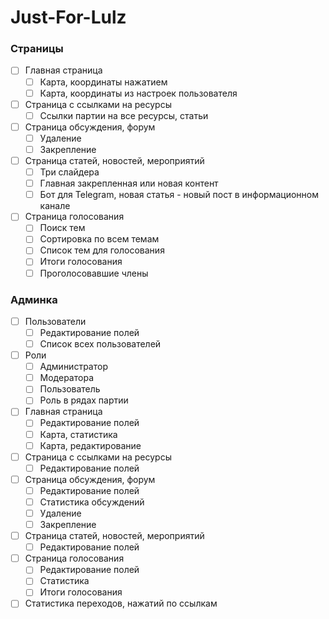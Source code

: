 # Just-For-Lulz

### Страницы
- [ ] Главная страница
  - [ ] Карта, координаты нажатием
  - [ ] Карта, координаты из настроек пользователя
- [ ] Страница с ссылками на ресурсы
  - [ ] Ссылки партии на все ресурсы, статьи
- [ ] Страница обсуждения, форум
  - [ ] Удаление
  - [ ] Закрепление
- [ ] Страница статей, новостей, мероприятий
  - [ ] Три слайдера
  - [ ] Главная закрепленная или новая контент
  - [ ] Бот для Telegram, новая статья - новый пост в информационном канале
- [ ] Страница голосования
  - [ ] Поиск тем
  - [ ] Сортировка по всем темам 
  - [ ] Список тем для голосования 
  - [ ] Итоги голосования
  - [ ] Проголосовавшие члены
  
### Админка
- [ ] Пользователи
  - [ ] Редактирование полей
  - [ ] Список всех пользователей
- [ ] Роли
  - [ ] Администратор
  - [ ] Модератора
  - [ ] Пользователь
  - [ ] Роль в рядах партии
- [ ] Главная страница
  - [ ] Редактирование полей
  - [ ] Карта, статистика
  - [ ] Карта, редактирование
- [ ] Страница с ссылками на ресурсы
  - [ ] Редактирование полей
- [ ] Страница обсуждения, форум
  - [ ] Редактирование полей
  - [ ] Статистика обсуждений
  - [ ] Удаление
  - [ ] Закрепление
- [ ] Страница статей, новостей, мероприятий
  - [ ] Редактирование полей
- [ ] Страница голосования
  - [ ] Редактирование полей
  - [ ] Статистика
  - [ ] Итоги голосования
- [ ] Статистика переходов, нажатий по ссылкам
